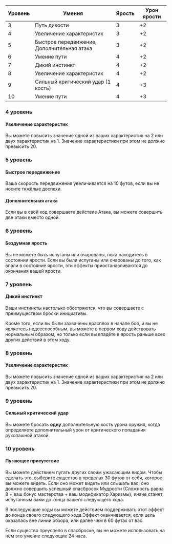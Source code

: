 
| Уровень | Умения | Ярость | Урон ярости |
| ---- | ---- | ---- | ---- |
| 3 | Путь дикости | 3 | +2 |
| 4 | Увеличение характеристик | 3 | +2 |
| 5 | Быстрое передвижение, Дополнительная атака | 3 | +2 |
| 6 | Умение пути | 4 | +2 |
| 7 | Дикий инстинкт | 4 | +2 |
| 8 | Увеличение характеристик | 4 | +2 |
| 9 | Сильный критический удар (1 кость) | 4 | +3 |
| 10 | Умение пути | 4 | +3 |
### 4 уровень
#### Увеличение характеристик
Вы можете повысить значение одной из ваших характеристик на 2 или двух характеристик на 1. Значение характеристики при этом не должно превысить 20.
### 5 уровень
#### Быстрое передвижение
Ваша скорость передвижения увеличивается на 10 футов, если вы не носите тяжёлые доспехи.
#### Дополнительная атака
Если вы в свой ход совершаете действие Атака, вы можете совершить две атаки вместо одной.
### 6 уровень
#### Бездумная ярость
Вы не можете быть испуганы или очарованы, пока находитесь в состоянии ярости. Если вы были испуганы или очарованы до того, как впали в состояние ярости, эти эффекты приостанавливаются до окончания вашей ярости.
### 7 уровень
#### Дикий инстинкт
Ваши инстинкты настолько обостряются, что вы совершаете с преимуществом броски инициативы.

Кроме того, если вы были захвачены врасплох в начале боя, и вы не являетесь недееспособным, вы можете в первом ходу действовать нормальным образом, но только если вы впадёте в ярость раньше всех других действий в этом ходу.
### 8 уровень
#### Увеличение характеристик
Вы можете повысить значение одной из ваших характеристик на 2 или двух характеристик на 1. Значение характеристики при этом не должно превысить 20.
### 9 уровень
#### Сильный критический удар
Вы можете бросать **одну** дополнительную кость урона оружия, когда определяете дополнительный урон от критического попадания рукопашной атакой.
### 10 уровень
#### Пугающее присутствие
Вы можете действием пугать других своим ужасающим видом. Чтобы сделать это, выберите существо в пределах 30 футов от себя, которое вы можете видеть. Если оно может видеть или слышать вас, оно должно совершить успешный спасбросок Мудрости (Сложность равна 8 + ваш бонус мастерства + ваш модификатор Харизмы), иначе станет испуганным вами до конца вашего следующего хода. 

В последующие ходы вы можете действием поддерживать этот эффект до конца своего следующего хода.Эффект оканчивается, если цель оказалась вне линии обзора, или далее чем в 60 футах от вас.

Если существо преуспело в спасброске, вы не можете использовать на нём это умение следующие 24 часа.